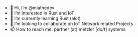 - 👋 Hi, I’m @miathedev
- 👀 I’m interested in Rust and IoT
- 🌱 I’m currently learning Rust (alot)
- 💞️ I’m looking to collaborate on IoT Network related Projects
- 📫 How to reach me: partner (at) metzler [do/t] systems

<!---
miathedev/miathedev is a ✨ special ✨ repository because its `README.md` (this file) appears on your GitHub profile.
You can click the Preview link to take a look at your changes.
--->

